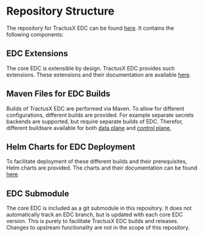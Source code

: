 # Repository Structure

The repository for TractusX EDC can be found [here](https://github.com/eclipse-tractusx/tractusx-edc).
It contains the following components:

## EDC Extensions

The core EDC is extensible by design.
TractusX EDC provides such extensions.
These extensions and their documentation are available
[here](https://github.com/eclipse-tractusx/tractusx-edc/blob/main/edc-extensions/README.md).

## Maven Files for EDC Builds

Builds of TractusX EDC are performed via Maven.
To allow for different configurations, different builds are provided.
For example separate secrets backends are supported, but require separate builds of EDC.
Therefor, different buildsare available for both
[data plane](https://github.com/eclipse-tractusx/tractusx-edc/blob/main/edc-dataplane/README.md) 
and [control plane](https://github.com/eclipse-tractusx/tractusx-edc/blob/main/edc-controlplane/README.md),

## Helm Charts for EDC Deployment

To facilitate deployment of these different builds and their prerequisites,
Helm charts are provided. The charts and their documentation can be found
[here](https://github.com/eclipse-tractusx/tractusx-edc/blob/main/charts/README.md).

## EDC Submodule

The core EDC is included as a git submodule in this repository.
It does not automatically track an EDC branch, but is updated with each core EDC version.
This is purely to facilitate TractusX EDC builds and releases.
Changes to upstream functionality are not in the scope of this repository.
